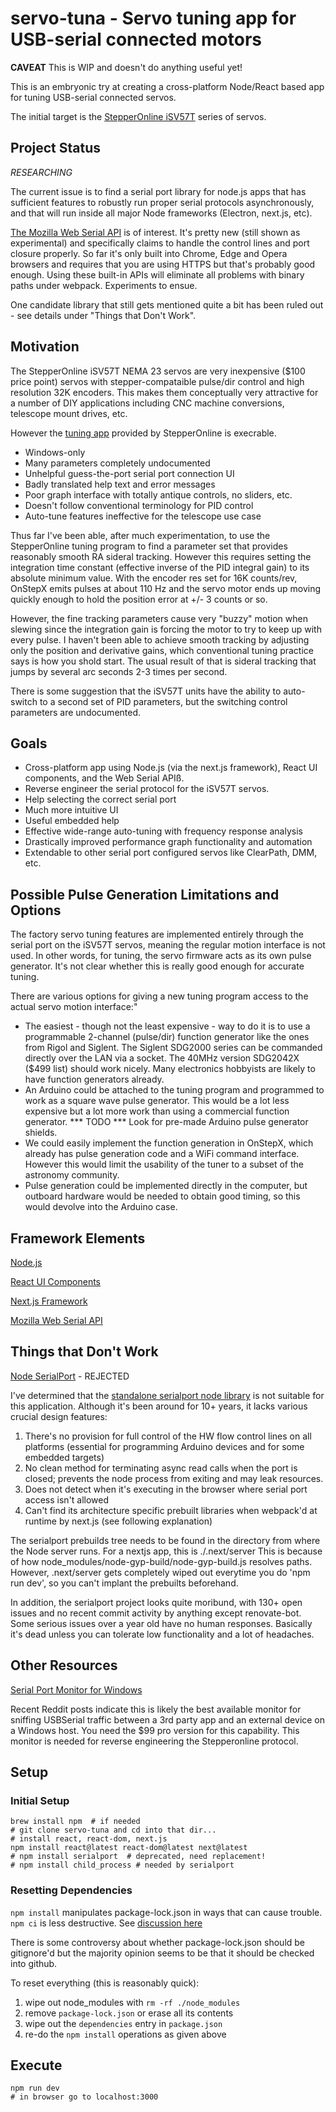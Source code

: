 # servo-tuna - Servo tuning app for USB-serial connected motors

__CAVEAT__ This is WIP and doesn't do anything useful yet!

This is an embryonic try at creating a cross-platform Node/React based app for tuning USB-serial connected servos.

The initial target is the
[StepperOnline iSV57T](https://www.omc-stepperonline.com/nema-23-integrated-easy-servo-motor-90w-3000rpm-0-3nm-42-49oz-in-20-50vdc-brushless-dc-servo-motor-isv57t-090)
series of servos.

## Project Status

*RESEARCHING*

The current issue is to find a serial port library for node.js apps that has sufficient features
to robustly run proper serial protocols asynchronously, and that
will run inside all major Node frameworks (Electron, next.js, etc).

[The Mozilla Web Serial API](https://developer.mozilla.org/en-US/docs/Web/API/Web_Serial_API) is of interest.
It's pretty new (still shown as experimental) and specifically claims to handle the control lines and port closure properly.
So far it's only built into Chrome, Edge and Opera browsers and requires that
you are using HTTPS but that's probably good enough.  Using these built-in APIs will eliminate all problems
with binary paths under webpack.  Experiments to ensue.

One candidate library that still gets mentioned quite a bit has been ruled out - see details under "Things that Don't Work".

## Motivation

The StepperOnline iSV57T NEMA 23 servos are very inexpensive ($100 price point) servos with stepper-compataible pulse/dir control and high resolution 32K encoders.
This makes them conceptually very attractive for a number of DIY applications including CNC machine conversions, telescope mount drives, etc.

However the [tuning app](https://www.omc-stepperonline.com/index.php?route=product/product/get_file&file=1361/iSV-T_software.zip) provided by StepperOnline is execrable.

* Windows-only
* Many parameters completely undocumented
* Unhelpful guess-the-port serial port connection UI
* Badly translated help text and error messages
* Poor graph interface with totally antique controls, no sliders, etc.
* Doesn't follow conventional terminology for PID control
* Auto-tune features ineffective for the telescope use case

Thus far I've been able, after much experimentation, to use the StepperOnline tuning
program to find a parameter set that provides reasonably smooth RA sideral tracking.
However this requires setting the integration time constant (effective inverse of the
PID integral gain) to its absolute minimum value.  With the encoder res set for 16K
counts/rev, OnStepX emits pulses at about 110 Hz and the servo motor ends up moving quickly enough to hold the position error at +/- 3 counts or so.

However, the fine tracking parameters cause very "buzzy" motion when slewing since
the integration gain is forcing the motor to try to keep up with every pulse.  I haven't
been able to achieve smooth tracking by adjusting only the position and derivative
gains, which conventional tuning practice says is how you shold start.  The usual
result of that is sideral tracking that jumps by several arc seconds 2-3 times per
second.

There is some suggestion that the iSV57T units have the ability to auto-switch to
a second set of PID parameters, but the switching control parameters are
undocumented.

## Goals

* Cross-platform app using Node.js (via the next.js framework), React UI components, and the Web Serial APIß.
* Reverse engineer the serial protocol for the iSV57T servos.
* Help selecting the correct serial port
* Much more intuitive UI
* Useful embedded help
* Effective wide-range auto-tuning with frequency response analysis
* Drastically improved performance graph functionality and automation
* Extendable to other serial port configured servos like ClearPath, DMM, etc.

## Possible Pulse Generation Limitations and Options

The factory servo tuning features are implemented entirely through the serial port
on the iSV57T servos, meaning the regular motion interface is not used.  In other
words, for tuning, the servo firmware acts as its own pulse generator.  It's not
clear whether this is really good enough for accurate tuning.

There are various options for giving a new tuning program access to the actual
servo motion interface:"

* The easiest - though not the least expensive - way to do it is to use
  a programmable 2-channel (pulse/dir) function generator like the ones from
  Rigol and Siglent.  The Siglent SDG2000 series can be commanded directly over the LAN via a
  socket.  The 40MHz version SDG2042X ($499 list) should work nicely.
  Many electronics hobbyists are likely to have function generators already.
* An Arduino could be attached to the tuning program and programmed to work as a
  square wave pulse generator.  This would be a lot less expensive but a lot more work
  than using a commercial function generator.  *** TODO *** Look for pre-made Arduino
  pulse generator shields.
* We could easily implement the function generation in OnStepX, which already has
  pulse generation code and a WiFi command interface.  However this would limit the
  usability of the tuner to a subset of the astronomy community.
* Pulse generation could be implemented directly in the computer, but outboard
  hardware would be needed to obtain good timing, so this would devolve into the Arduino case.

## Framework Elements

[Node.js](https://nodejs.org/en/download/)

[React UI Components](https://react.dev/learn/start-a-new-react-project)

[Next.js Framework](https://nextjs.org/)

[Mozilla Web Serial API](https://developer.mozilla.org/en-US/docs/Web/API/Web_Serial_API)

## Things that Don't Work

[Node SerialPort](https://serialport.io/) - REJECTED

I've determined that the [standalone serialport node library](https://serialport.io/)
is not suitable for this application.  Although it's been around for 10+ years, it
lacks various crucial design features:

1. There's no provision for full control of the HW flow control lines on all platforms
   (essential for programming Arduino devices and for some embedded targets)
2. No clean method for terminating async read calls when the port is closed; prevents
   the node process from exiting and may leak resources.
3. Does not detect when it's executing in the browser where serial port access isn't allowed
4. Can't find its architecture specific prebuilt libraries when webpack'd at
   runtime by next.js (see following explanation)

The serialport prebuilds tree needs to be found in the directory from where the Node server runs.
For a nextjs app, this is ./.next/server
This is because of how node_modules/node-gyp-build/node-gyp-build.js resolves paths.
However, .next/server gets completely wiped out everytime you do 'npm run dev', so you
can't implant the prebuilts beforehand.

In addition, the serialport project looks quite moribund, with 130+ open issues and no recent
commit activity by anything except renovate-bot.  Some serious issues over a year old have
no human responses.  Basically it's dead unless you can tolerate low functionality and a
lot of headaches.

## Other Resources

[Serial Port Monitor for Windows](https://www.com-port-monitoring.com/)

Recent Reddit posts indicate this is likely the best available monitor for sniffing
USBSerial traffic between a 3rd party app and an external device on a Windows host.
You need the $99 pro version for this capability.  This monitor is needed for
reverse engineering the Stepperonline protocol.

## Setup

### Initial Setup
```
brew install npm  # if needed
# git clone servo-tuna and cd into that dir...
# install react, react-dom, next.js
npm install react@latest react-dom@latest next@latest
# npm install serialport  # deprecated, need replacement!
# npm install child_process # needed by serialport
```

### Resetting Dependencies

`npm install` manipulates package-lock.json in ways that can cause trouble.  `npm ci` is less destructive.
See [discussion here](https://stackoverflow.com/questions/48524417/should-the-package-lock-json-file-be-added-to-gitignore)

There is some controversy about whether package-lock.json should be gitignore'd but the majority opinion
seems to be that it should be checked into github.

To reset everything (this is reasonably quick):

1. wipe out node_modules with `rm -rf ./node_modules`
2. remove `package-lock.json` or erase all its contents
3. wipe out the `dependencies` entry in `package.json`
4. re-do the `npm install` operations as given above

## Execute


```
npm run dev
# in browser go to localhost:3000
```